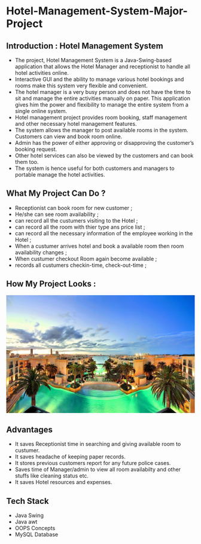# Hotel-Management-System-Major-Project

## Introduction : Hotel Management System
   * The project, Hotel Management System is a Java-Swing-based application that allows the Hotel Manager and receptionist to handle all hotel activities online. 
   * Interactive GUI and the ability to manage various hotel bookings and rooms make this system very flexible and convenient. 
   * The hotel manager is a very busy person and does not have the time to sit and manage the entire activities manually on paper. This application gives him the power  and flexibility to manage the entire system from a single online system. 
   * Hotel management project provides room booking, staff management and other necessary hotel management features. 
   * The system allows the manager to post available rooms in the system. Customers can view and book room online. 
   * Admin has the power of either approving or disapproving the customer’s booking request. 
   * Other hotel services can also be viewed by the customers and can book them too. 
   * The system is hence useful for both customers and managers to portable manage the hotel activities.

## What My Project Can Do ?
* Receptionist can book room for new customer ;
* He/she can see room availability ;
* can record all the custumers visiting to the Hotel ;
* can record all the room with thier type ans price list ;
* can record all the necessary information of the employee working in the Hotel ;
* When a custumer arrives hotel and book a available room then room availability changes ;
* When custumer checkout Room again become available ;
* records all custumers checkin-time, check-out-time ;


## How My Project Looks :
<p align="center">
<img src="icons/hotel_view.jpg" width="650" height="auto" title="Project Video Working" >
</p>

## Advantages 

 * It saves Receptionist time in searching and giving available room to custumer.
 * It saves headache of keeping paper records.
 * It stores previous customers report for any future police cases.
 * Saves time of Manager/admin to view all room availabilty and other stuffs like cleaning status etc.
 * It saves Hotel resources and expenses.
 
 
 ## Tech Stack 
 * Java Swing
 * Java awt
 * OOPS Concepts
 * MySQL Database
